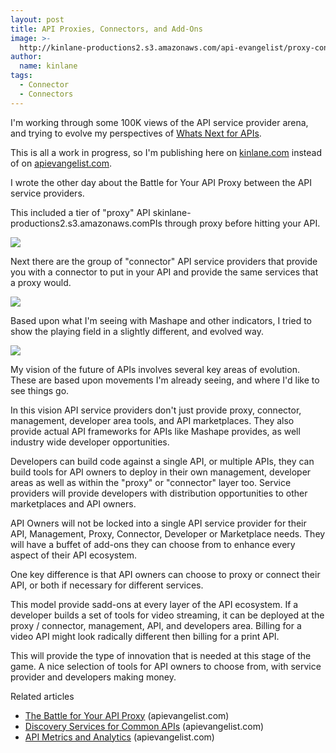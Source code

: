 ```yaml
---
layout: post
title: API Proxies, Connectors, and Add-Ons
image: >-
  http://kinlane-productions2.s3.amazonaws.com/api-evangelist/proxy-connector/APIProxy.png
author:
  name: kinlane
tags:
  - Connector
  - Connectors
---
```

I'm working through some 100K views of the API service provider arena, and trying to evolve my perspectives of [Whats Next for APIs](http://www.kinlane.com/2011/05/whats-next-for-apis/ "Whats Next for APIs").

This is all a work in progress, so I'm publishing here on [kinlane.com](http://www.kinlane.com "kinlane.com") instead of on [apievangelist.com](http://apievangelist.com "API Evangelist").

I wrote the other day about the Battle for Your API Proxy between the API service providers.

This included a tier of "proxy" API skinlane-productions2.s3.amazonaws.comPIs through proxy before hitting your API.

![](http://kinlane-productions2.s3.amazonaws.com/api-evangelist/proxy-connector/APIProxy.png)

Next there are the group of "connector" API service providers that provide you with a connector to put in your API and provide the same services that a proxy would.

![](http://kinlane-productions.s3.amazonaws.com/api-evangelist/proxy-connector/APIConnector.png)

Based upon what I'm seeing with Mashape and other indicators, I tried to show the playing field in a slightly different, and evolved way.

![](http://kinlane-productions.s3.amazonaws.com/api-evangelist/proxy-connector/Proxy-PerfectWorld.png)

My vision of the future of APIs involves several key areas of evolution. These are based upon movements I'm already seeing, and where I'd like to see things go.

In this vision API service providers don't just provide proxy, connector, management, developer area tools, and API marketplaces. They also provide actual API frameworks for APIs like Mashape provides, as well industry wide developer opportunities.

Developers can build code against a single API, or multiple APIs, they can build tools for API owners to deploy in their own management, developer areas as well as within the "proxy" or "connector" layer too. Service providers will provide developers with distribution opportunities to other marketplaces and API owners.

API Owners will not be locked into a single API service provider for their API, Management, Proxy, Connector, Developer or Marketplace needs. They will have a buffet of add-ons they can choose from to enhance every aspect of their API ecosystem.

One key difference is that API owners can choose to proxy or connect their API, or both if necessary for different services.

This model provide sadd-ons at every layer of the API ecosystem. If a developer builds a set of tools for video streaming, it can be deployed at the proxy / connector, management, API, and developers area. Billing for a video API might look radically different then billing for a print API.

This will provide the type of innovation that is needed at this stage of the game. A nice selection of tools for API owners to choose from, with service provider and developers making money.

Related articles

*   [The Battle for Your API Proxy](http://apievangelist.com/2011/06/11/the-battle-for-your-api-proxy/) (apievangelist.com)
*   [Discovery Services for Common APIs](http://apievangelist.com/2011/05/21/discovery-services-for-common-apis/) (apievangelist.com)
*   [API Metrics and Analytics](http://apievangelist.com/2011/03/31/api-metrics-and-analytics/) (apievangelist.com)